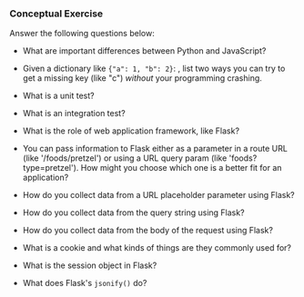 ### Conceptual Exercise

Answer the following questions below:

- What are important differences between Python and JavaScript?
<!-- Python is used mostly for backend development, while Javascript is mostly used for frontend.-->

- Given a dictionary like ``{"a": 1, "b": 2}``: , list two ways you
  can try to get a missing key (like "c") *without* your programming
  crashing.
<!-- I could use a get method with a default value, or a try-except block. -->

- What is a unit test?
<!-- A unit test is a way of testing a single functionality separate from the rest of the application/system that is being developed. -->

- What is an integration test?
<!-- A test that makes sure that multiple functionalities or parts of an application work together as expected. -->

- What is the role of web application framework, like Flask?
<!-- Application frameworks are meant for creating a simplified structure for the development of an application. -->

- You can pass information to Flask either as a parameter in a route URL
  (like '/foods/pretzel') or using a URL query param (like
  'foods?type=pretzel'). How might you choose which one is a better fit
  for an application?
<!-- I would weigh the pros and cons of each for my application. A URL query param would probably be more suited for an application that used a lot of filtering and sorting, while passing information as a param in a route URL would be something i would use for a simpler application.-->

- How do you collect data from a URL placeholder parameter using Flask?
<!-- You would use the route decorator and specify the parameter within the route pattern. -->

- How do you collect data from the query string using Flask?
<!-- By using the request object. -->

- How do you collect data from the body of the request using Flask?
<!-- By using the request object and putting a ".{get_json/data/form}" or whatever datatype you're looking for is at the end.-->

- What is a cookie and what kinds of things are they commonly used for?
<!-- A cookie is a small piece of data stored in a user's browser. They are commonly used for analytics, session managment, remembering inputs, and authentication. -->

- What is the session object in Flask?
<!-- Flask session is an object that allows you to store and access user-specific data across requests. -->

- What does Flask's `jsonify()` do?
<!-- It is a helper function that returns a JSON response. -->
